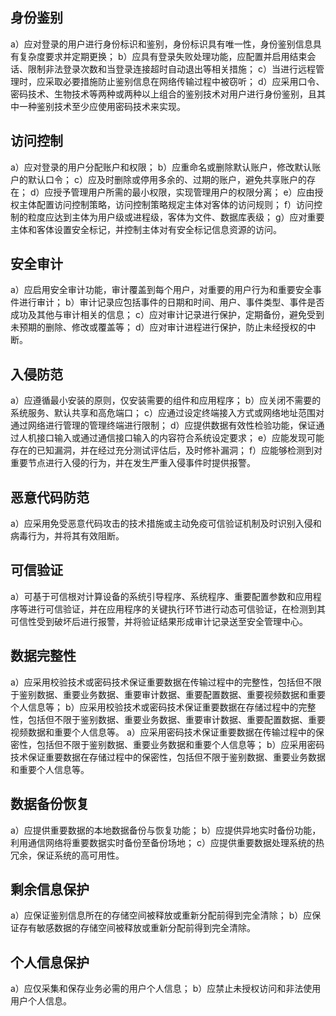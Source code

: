 ## 身份鉴别	
a）应对登录的用户进行身份标识和鉴别，身份标识具有唯一性，身份鉴别信息具有复杂度要求并定期更换；
b）应具有登录失败处理功能，应配置并启用结束会话、限制非法登录次数和当登录连接超时自动退出等相关措施；
c）当进行远程管理时，应采取必要措施防止鉴别信息在网络传输过程中被窃听；
d）应采用口令、密码技术、生物技术等两种或两种以上组合的鉴别技术对用户进行身份鉴别，且其中一种鉴别技术至少应使用密码技术来实现。
## 访问控制	
a）应对登录的用户分配账户和权限；
b）应重命名或删除默认账户，修改默认账户的默认口令；
c）应及时删除或停用多余的、过期的账户，避免共享账户的存在；
d）应授予管理用户所需的最小权限，实现管理用户的权限分离；
e）应由授权主体配置访问控制策略，访问控制策略规定主体对客体的访问规则；
f）访问控制的粒度应达到主体为用户级或进程级，客体为文件、数据库表级；
g）应对重要主体和客体设置安全标记，并控制主体对有安全标记信息资源的访问。
## 安全审计
a）应启用安全审计功能，审计覆盖到每个用户，对重要的用户行为和重要安全事件进行审计；
b）审计记录应包括事件的日期和时间、用户、事件类型、事件是否成功及其他与审计相关的信息；
c）应对审计记录进行保护，定期备份，避免受到未预期的删除、修改或覆盖等；
d）应对审计进程进行保护，防止未经授权的中断。
## 入侵防范	
a）应遵循最小安装的原则，仅安装需要的组件和应用程序；
b）应关闭不需要的系统服务、默认共享和高危端口；
c）应通过设定终端接入方式或网络地址范围对通过网络进行管理的管理终端进行限制；
d）应提供数据有效性检验功能，保证通过人机接口输入或通过通信接口输入的内容符合系统设定要求；
e）应能发现可能存在的已知漏洞，并在经过充分测试评估后，及时修补漏洞；
f）应能够检测到对重要节点进行入侵的行为，并在发生严重入侵事件时提供报警。

## 恶意代码防范	
a）应采用免受恶意代码攻击的技术措施或主动免疫可信验证机制及时识别入侵和病毒行为，并将其有效阻断。

## 可信验证	
a）可基于可信根对计算设备的系统引导程序、系统程序、重要配置参数和应用程序等进行可信验证，并在应用程序的关键执行环节进行动态可信验证，在检测到其可信性受到破坏后进行报警，并将验证结果形成审计记录送至安全管理中心。
## 数据完整性	
a）应采用校验技术或密码技术保证重要数据在传输过程中的完整性，包括但不限于鉴别数据、重要业务数据、重要审计数据、重要配置数据、重要视频数据和重要个人信息等；
b）应采用校验技术或密码技术保证重要数据在存储过程中的完整性，包括但不限于鉴别数据、重要业务数据、重要审计数据、重要配置数据、重要视频数据和重要个人信息等。
a）应采用密码技术保证重要数据在传输过程中的保密性，包括但不限于鉴别数据、重要业务数据和重要个人信息等；
b）应采用密码技术保证重要数据在存储过程中的保密性，包括但不限于鉴别数据、重要业务数据和重要个人信息等。

## 数据备份恢复	
a）应提供重要数据的本地数据备份与恢复功能；
b）应提供异地实时备份功能，利用通信网络将重要数据实时备份至备份场地；
c）应提供重要数据处理系统的热冗余，保证系统的高可用性。

## 剩余信息保护	
a）应保证鉴别信息所在的存储空间被释放或重新分配前得到完全清除；
b）应保证存有敏感数据的存储空间被释放或重新分配前得到完全清除。

## 个人信息保护	
a）应仅采集和保存业务必需的用户个人信息；
b）应禁止未授权访问和非法使用用户个人信息。
